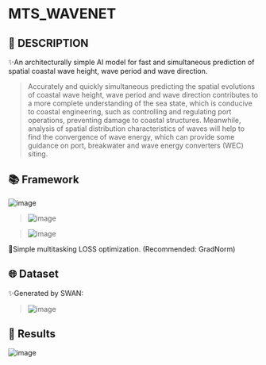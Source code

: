 # MTS_WAVENET
## 🎨 DESCRIPTION
✨An architecturally simple AI model for fast and simultaneous prediction of spatial coastal wave height, wave period and wave direction. 
> Accurately and quickly simultaneous predicting the spatial evolutions of coastal wave height, wave period and wave direction contributes to a more complete understanding of the sea state, which is conducive to coastal engineering, such as controlling and regulating port operations, preventing damage to coastal structures. Meanwhile, analysis of spatial distribution characteristics of waves will help to find the convergence of wave energy, which can provide some guidance on port, breakwater and wave energy converters (WEC) siting.
> 
## 📚 Framework
![image](https://github.com/SimyokH/MTS_WAVENET/assets/120697840/c916ea9d-3566-4e62-a05b-743fb9df1042)
> ![image](https://github.com/SimyokH/MTS_WAVENET/assets/120697840/02747565-5ce4-433e-9a9c-99b5d6112a27)

> ![image](https://github.com/SimyokH/MTS_WAVENET/assets/120697840/ce5ef528-4f58-40d8-94f6-7ddacff050cc)

🍻Simple multitasking LOSS optimization. (Recommended: GradNorm)

## 🌐 Dataset
✨Generated by SWAN:
> ![image](https://github.com/SimyokH/MTS_WAVENET/assets/120697840/006da3a9-f985-48f1-b314-c5c5592d01ff)

## 📄 Results
![image](https://github.com/SimyokH/MTS_WAVENET/assets/120697840/7ae0ea09-fb07-4e6c-a52e-5b63f3ec0ee8)


